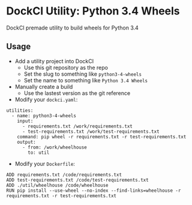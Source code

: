 # DockCI Utility: Python 3.4 Wheels
DockCI premade utility to build wheels for Python 3.4

## Usage
- Add a utility project into DockCI
    - Use this git repository as the repo
    - Set the slug to something like `python3-4-wheels`
    - Set the name to something like `Python 3.4 Wheels`
- Manually create a build
    - Use the lastest version as the git reference
- Modify your `dockci.yaml`:
```
utilities:
  - name: python3-4-wheels
    input:
      - requirements.txt /work/requirements.txt
      - test-requirements.txt /work/test-requirements.txt
    command: pip wheel -r requirements.txt -r test-requirements.txt
    output:
      - from: /work/wheelhouse
        to: util
```
- Modify your `Dockerfile`:
```
ADD requirements.txt /code/requirements.txt
ADD test-requirements.txt /code/test-requirements.txt
ADD ./util/wheelhouse /code/wheelhouse
RUN pip install --use-wheel --no-index --find-links=wheelhouse -r requirements.txt -r test-requirements.txt
```
